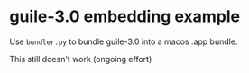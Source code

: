 # guile-3.0 embedding example

Use `bundler.py` to bundle guile-3.0 into a macos .app bundle.

This still doesn't work (ongoing effort)

